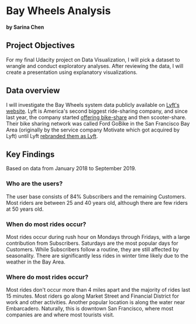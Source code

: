 # Bay Wheels Analysis

**by Sarina Chen**

## Project Objectives
For my final Udacity project on Data Visualization, I will pick a dataset to wrangle and conduct exploratory analyses. After reviewing the data, I will create a presentation using explanatory visualizations.

## Data overview
I will investigate the Bay Wheels system data publicly available on <a href="https://www.lyft.com/bikes/bay-wheels/system-data">Lyft's website</a>. Lyft is America's second biggest ride-sharing company, and since last year, the company started <a href="https://blog.lyft.com/posts/lyft-becomes-americas-largest-bikeshare-service">offering bike-share</a> and then scooter-share. Their bike sharing network was called Ford GoBike in the San Francisco Bay Area (originally by the service company Motivate which got acquired by Lyft) until Lyft <a href="https://techcrunch.com/2019/06/11/lyft-deploys-its-pink-wheeled-bikes-and-rebrands-ford-gobike-as-bay-wheels/">rebranded them as Lyft</a>.

## Key Findings

Based on data from January 2018 to September 2019.

### Who are the users?

The user base consists of 84% Subscribers and the remaining Customers. Most riders are between 25 and 40 years old, although there are few riders at 50 years old. 

### When do most rides occur?

Most rides occur during rush hour on Mondays through Fridays, with a large contribution from Subscribers. Saturdays are the most popular days for Customers. While Subscribers follow a routine, they are still affected by seasonality. There are significantly less rides in winter time likely due to the weather in the Bay Area.

### Where do most rides occur?

Most rides don't occur more than 4 miles apart and the majority of rides last 15 minutes. Most riders go along Market Street and Financial District for work and other activities. Another popular location is along the water near Embarcadero. Naturally, this is downtown San Francisco, where most companies are and where most tourists visit.